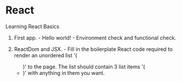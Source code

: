# React
Learning React Basics


1) First app.  -  Hello world! - Environment check and functional check.


2) ReactDom and JSX. -  Fill in the boilerplate React code required to render an
 unordered list '(<ul>)' to the page. The list should contain 3 list items
 '(<li>)' with anything in them you want.
